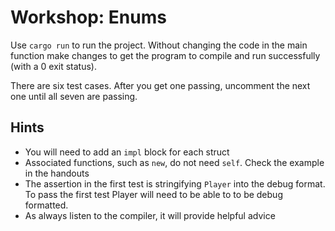 # Workshop: Enums

Use `cargo run` to run the project. Without changing the code in the main function make changes to get the program to compile and run successfully (with a 0 exit status).

There are six test cases. After you get one passing, uncomment the next one until all seven are passing.

## Hints

* You will need to add an `impl` block for each struct
* Associated functions, such as `new`, do not need `self`. Check the example in the handouts
* The assertion in the first test is stringifying `Player` into the debug format. To pass the first test Player will need to be able to to be debug formatted.
* As always listen to the compiler, it will provide helpful advice

